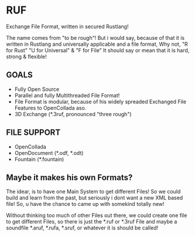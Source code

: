 # RUF
Exchange File Format, written in secured Rustlang!

The name comes from "to be rough"!
But i would say, because of that it is written in Rustlang and universally applicable and a file format,
Why not, "R for Rust" "U for Universal" & "F for File"
It should say or mean that it is hard, strong & flexible!

## GOALS

- Fully Open Source
- Parallel and fully Multithreaded File Format!
- File Format is modular, because of his widely spreaded Exchanged File Features
  to OpenCollada aso.
- 3D Exchange (*.3ruf, pronounced "three rough")
 
## FILE SUPPORT

- OpenCollada
- OpenDocument (*.odf, *.odt)
- Fountain (*.fountain)

## Maybe it makes his own Formats?
The idear, is to have one Main System to get different Files!
So we could build and learn from the past, but seriously i dont want a new XML based file!
So, u have the chance to came up with somekind totally new!

Without thinking too much of other Files out there, we could create one file to get different Files, so there is just the *.ruf or *.3ruf File and maybe a soundfile *.aruf, *.rufa, *.sruf, or whatever it is should be called!
